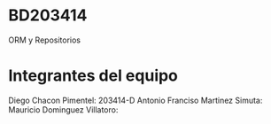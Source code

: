# BD203414
ORM y Repositorios

# Integrantes del equipo
Diego Chacon Pimentel: 203414-D
Antonio Franciso Martinez Simuta:
Mauricio Dominguez Villatoro: 
